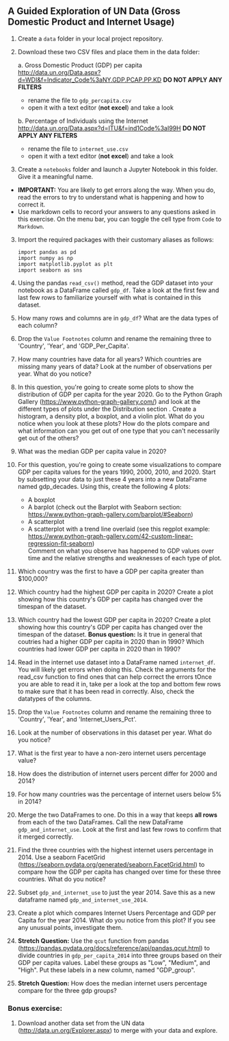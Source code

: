 ## A Guided Exploration of UN Data (Gross Domestic Product and Internet Usage)
1. Create a `data` folder in your local project repository.  
2. Download these two CSV files and place them in the data folder:

    a.	Gross Domestic Product (GDP) per capita http://data.un.org/Data.aspx?d=WDI&f=Indicator_Code%3aNY.GDP.PCAP.PP.KD **DO NOT APPLY ANY FILTERS**
     - rename the file to `gdp_percapita.csv`
     - open it with a text editor (**not excel**) and take a look

    b.	Percentage of Individuals using the Internet http://data.un.org/Data.aspx?d=ITU&f=ind1Code%3aI99H  **DO NOT APPLY ANY FILTERS**
     - rename the file to `internet_use.csv`
     - open it with a text editor (**not excel**) and take a look

2.	Create a `notebooks` folder and launch a Jupyter Notebook in this folder. Give it a meaningful name.  
 - **IMPORTANT:**  You are likely to get errors along the way. When you do, read the errors to try to understand what is happening and how to correct it.
  - Use markdown cells to record your answers to any questions asked in this exercise. On the menu bar, you can toggle the cell type from `Code` to `Markdown`.
3.	Import the required packages with their customary aliases as follows:

    `import pandas as pd`   
    `import numpy as np`  
    `import matplotlib.pyplot as plt`  
    `import seaborn as sns`
4.	Using the pandas `read_csv()` method, read the GDP dataset into your notebook as a DataFrame called `gdp_df`.
 Take a look at the first few and last few rows to familiarize yourself with what is contained in this dataset.
5. How many rows and columns are in `gdp_df`? What are the data types of each column?
6. Drop the `Value Footnotes` column and rename the remaining three to 'Country', 'Year', and 'GDP_Per_Capita'.
7. How many countries have data for all years? Which countries are missing many years of data? Look at the number of observations per year. What do you notice? 
8. In this question, you're going to create some plots to show the distribution of GDP per capita for the year 2020.
 Go to the Python Graph Gallery (https://www.python-graph-gallery.com/) and look at the different types of plots under the Distribution section
. Create a histogram, a density plot, a boxplot, and a violin plot. What do you notice when you look at these plots?
 How do the plots compare and what information can you get out of one type that you can't necessarily get out of the others?
9. What was the median GDP per capita value in 2020?
10. For this question, you're going to create some visualizations to compare GDP per capita values for the years 1990, 2000, 2010, and 2020.
 Start by subsetting your data to just these 4 years into a new DataFrame named gdp_decades. Using this, create the following 4 plots:
	* A boxplot
	* A barplot (check out the Barplot with Seaborn section: https://www.python-graph-gallery.com/barplot/#Seaborn)
	* A scatterplot
	* A scatterplot with a trend line overlaid (see this regplot example: https://www.python-graph-gallery.com/42-custom-linear-regression-fit-seaborn)  
Comment on what you observe has happened to GDP values over time and the relative strengths and weaknesses of each type of plot.
11. Which country was the first to have a GDP per capita greater than $100,000?
12. Which country had the highest GDP per capita in 2020? Create a plot showing how this country's GDP per capita has changed over the timespan of the dataset.
13. Which country had the lowest GDP per capita in 2020? Create a plot showing how this country's GDP per capita has changed over the timespan of the dataset.
 **Bonus question:** Is it true in general that coutries had a higher GDP per capita in 2020 than in 1990? Which countries had lower GDP per capita in 2020 than in 1990?
14. Read in the internet use dataset into a DataFrame named `internet_df`.
 You will likely get errors when doing this. Check the arguments for the read_csv function to find ones that can help correct the errors 
tOnce you are able to read it in, 
take per a look at the top and bottom few rows to make sure that it has been read in correctly. 
Also, check the datatypes of the columns.
15. Drop the `Value Footnotes` column and rename the remaining three to 'Country', 'Year', and 'Internet_Users_Pct'.
16. Look at the number of observations in this dataset per year. What do you notice?
17. What is the first year to have a non-zero internet users percentage value?
18. How does the distribution of internet users percent differ for 2000 and 2014?
19. For how many countries was the percentage of internet users below 5% in 2014?
20. Merge the two DataFrames to one. Do this in a way that keeps **all rows** from each of the two DataFrames. Call the new DataFrame `gdp_and_internet_use`. 
Look at the first and last few rows to confirm that it merged correctly.
21. Find the three countries with the highest internet users percentage in 2014. 
Use a seaborn FacetGrid (https://seaborn.pydata.org/generated/seaborn.FacetGrid.html) to compare how the GDP per capita has changed over time for these three countries. What do you notice?
22. Subset `gdp_and_internet_use` to just the year 2014. 
Save this as a new dataframe named `gdp_and_internet_use_2014`.
23. Create a plot which compares Internet Users Percentage and GDP per Capita for the year 2014. What do you notice from this plot? If you see any unusual points, investigate them.
24. **Stretch Question:** Use the `qcut` function from pandas (https://pandas.pydata.org/docs/reference/api/pandas.qcut.html) 
to divide countries in `gdp_per_capita_2014` into three groups based on their GDP per capita values. Label these groups as "Low", "Medium", and "High". Put these labels in a new column, named "GDP_group".
25. **Stretch Question:** How does the median internet users percentage compare for the three gdp groups?

### Bonus exercise:
1.    Download another data set from the UN data (http://data.un.org/Explorer.aspx) to merge with your data and explore.

